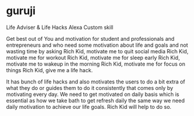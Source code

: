 # guruji
Life Adviser &amp; Life Hacks Alexa Custom skill

Get best out of You and motivation for student and professionals and entrepreneurs and who need some motivation about life and goals and not wasting time by asking 
Rich Kid, motivate me to quit social media
Rich Kid, motivate me for workout
Rich Kid, motivate me for sleep early
Rich Kid, motivate me to wakeup in the morning
Rich Kid, motivate me for focus on things
Rich Kid, give me a life hack.

It has bunch of life hacks and also motivates the users to do a bit extra of what they do or guides them to do it consistently that comes only by motivating  every day. We need to get motivated on daily basis which is essential as how we take bath to get refresh daily the same way we need daily motivation to achieve our life goals. Rich Kid will help to do so.
